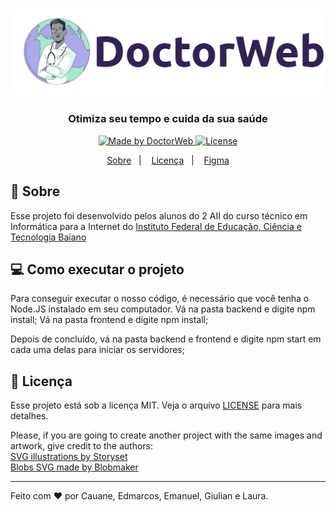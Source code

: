 <h1 align="center">
    <img alt="Launchbase" src="./doctorWeb.png" width="600px" />
</h1>

<h3 align="center">
  Otimiza seu tempo e cuida da sua saúde
</h3>

<p align="center">

  <a href="https://rocketseat.com.br">
    <img alt="Made by DoctorWeb" src="https://img.shields.io/badge/made%20by-DoctorWeb-%23F8952D">
  </a>

  <a href="LICENSE" >
    <img alt="License" src="https://img.shields.io/badge/license-MIT-%23F8952D">
  </a>

</p>

<p align="center">
  <a href="#calendar-sobre">Sobre</a>&nbsp;&nbsp;&nbsp;|&nbsp;&nbsp;&nbsp; 
  <a href="#memo-licença">Licença</a>&nbsp;&nbsp;&nbsp;|&nbsp;&nbsp;&nbsp; 
  <a href="https://www.figma.com/file/RbmdScgh54OmfgdHDJDvmw/DoctorWeb-Figma?node-id=0%3A1">Figma</a>
</p>



## :calendar: Sobre

Esse projeto foi desenvolvido pelos alunos do 2 AII do curso técnico em Informática para a Internet do [Instituto Federal de Educação, Ciência e Tecnologia  Baiano](https://ifbaiano.edu.br)


## :computer: Como executar o projeto
Para conseguir executar o nosso código, é necessário que você tenha o Node.JS instalado em seu computador.
Vá na pasta backend e digite npm install;
Vá na pasta frontend e digite npm install;

Depois de concluído, vá na pasta backend e frontend e digite npm start em cada uma delas para iniciar os servidores;


## :memo: Licença

Esse projeto está sob a licença MIT. Veja o arquivo [LICENSE](/LICENSE) para mais detalhes.

Please, if you are going to create another project with the same images and artwork, give credit to the authors: <br>
<a href="https://storyset.com/business">SVG illustrations by Storyset</a><br>
<a href="https://www.blobmaker.app/">Blobs SVG made by Blobmaker</a>

---

Feito com :heart: por Cauane, Edmarcos, Emanuel, Giulian e Laura.<br>
